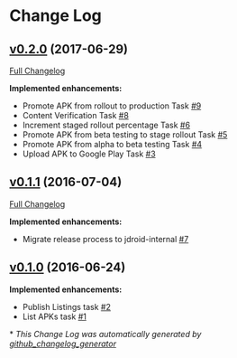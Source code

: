 # Change Log

## [v0.2.0](https://github.com/maxirosson/jdroid-googleplay-publisher-plugin/tree/v0.2.0) (2017-06-29)
[Full Changelog](https://github.com/maxirosson/jdroid-googleplay-publisher-plugin/compare/v0.1.1...v0.2.0)

**Implemented enhancements:**

- Promote APK from rollout to production Task [\#9](https://github.com/maxirosson/jdroid-googleplay-publisher-plugin/issues/9)
- Content Verification Task [\#8](https://github.com/maxirosson/jdroid-googleplay-publisher-plugin/issues/8)
- Increment staged rollout percentage Task [\#6](https://github.com/maxirosson/jdroid-googleplay-publisher-plugin/issues/6)
- Promote APK from beta testing to stage rollout Task [\#5](https://github.com/maxirosson/jdroid-googleplay-publisher-plugin/issues/5)
- Promote APK from alpha to beta testing Task [\#4](https://github.com/maxirosson/jdroid-googleplay-publisher-plugin/issues/4)
- Upload APK to Google Play Task [\#3](https://github.com/maxirosson/jdroid-googleplay-publisher-plugin/issues/3)

## [v0.1.1](https://github.com/maxirosson/jdroid-googleplay-publisher-plugin/tree/v0.1.1) (2016-07-04)
[Full Changelog](https://github.com/maxirosson/jdroid-googleplay-publisher-plugin/compare/v0.1.0...v0.1.1)

**Implemented enhancements:**

- Migrate release process to jdroid-internal [\#7](https://github.com/maxirosson/jdroid-googleplay-publisher-plugin/issues/7)

## [v0.1.0](https://github.com/maxirosson/jdroid-googleplay-publisher-plugin/tree/v0.1.0) (2016-06-24)
**Implemented enhancements:**

- Publish Listings task [\#2](https://github.com/maxirosson/jdroid-googleplay-publisher-plugin/issues/2)
- List APKs task [\#1](https://github.com/maxirosson/jdroid-googleplay-publisher-plugin/issues/1)



\* *This Change Log was automatically generated by [github_changelog_generator](https://github.com/skywinder/Github-Changelog-Generator)*